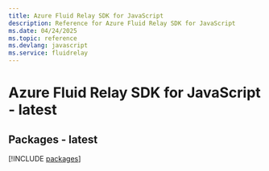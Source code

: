 ```yaml
---
title: Azure Fluid Relay SDK for JavaScript
description: Reference for Azure Fluid Relay SDK for JavaScript
ms.date: 04/24/2025
ms.topic: reference
ms.devlang: javascript
ms.service: fluidrelay
---
```

# Azure Fluid Relay SDK for JavaScript - latest
## Packages - latest
[!INCLUDE [packages](fluid-relay-index.md)]